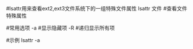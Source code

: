 #lsattr用来查看ext2,ext3文件系统下的一组特殊文件属性
lsattr 文件	#查看文件特殊属性

#常用选项
-a		#显示隐藏项
-R		#递归显示所有项

#示例
lsattr -a 
